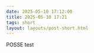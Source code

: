 ```yaml
---
date: 2025-05-10 17:12:00
title: 2025-05-10 17:21
tags: short
layout: layouts/post-short.html
---
```

POSSE test